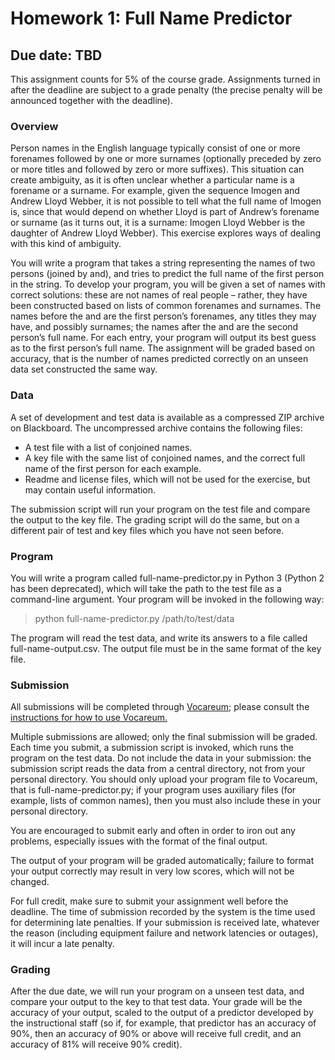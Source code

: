 # Homework 1: Full Name Predictor
## Due date: TBD
This assignment counts for 5% of the course grade. Assignments turned in after the deadline are subject to a grade 
penalty (the precise penalty will be announced together with the deadline).
### Overview
Person names in the English language typically consist of one or more forenames followed by one or more surnames 
(optionally preceded by zero or more titles and followed by zero or more suffixes). This situation can create ambiguity, 
as it is often unclear whether a particular name is a forename or a surname. For example, given the sequence Imogen and 
Andrew Lloyd Webber, it is not possible to tell what the full name of Imogen is, since that would depend on whether 
Lloyd is part of Andrew’s forename or surname (as it turns out, it is a surname: Imogen Lloyd Webber is the daughter of 
Andrew Lloyd Webber). This exercise explores ways of dealing with this kind of ambiguity.

You will write a program that takes a string representing the names of two persons (joined by and), and tries to predict 
the full name of the first person in the string. To develop your program, you will be given a set of names with correct 
solutions: these are not names of real people – rather, they have been constructed based on lists of common forenames 
and surnames. The names before the and are the first person’s forenames, any titles they may have, and possibly surnames; 
the names after the and are the second person’s full name. For each entry, your program will output its best guess as to 
the first person’s full name. The assignment will be graded based on accuracy, that is the number of names predicted 
correctly on an unseen data set constructed the same way.

### Data
A set of development and test data is available as a compressed ZIP archive on Blackboard. The uncompressed archive 
contains the following files:
* A test file with a list of conjoined names.
* A key file with the same list of conjoined names, and the correct full name of the first person for each example.
* Readme and license files, which will not be used for the exercise, but may contain useful information.

The submission script will run your program on the test file and compare the output to the key file. The grading script 
will do the same, but on a different pair of test and key files which you have not seen before.

### Program
You will write a program called full-name-predictor.py in Python 3 (Python 2 has been deprecated), which will take the 
path to the test file as a command-line argument. Your program will be invoked in the following way:

> python full-name-predictor.py /path/to/test/data

The program will read the test data, and write its answers to a file called full-name-output.csv. The output file must 
be in the same format of the key file.

### Submission
All submissions will be completed through [Vocareum](https://labs.vocareum.com/main/main.php); please consult the 
[instructions for how to use Vocareum.](http://ron.artstein.org/csci544-2020-08/Student-Help-Vocareum.pdf)

Multiple submissions are allowed; only the final submission will be graded. Each time you submit, a submission script is 
invoked, which runs the program on the test data. Do not include the data in your submission: the submission script 
reads the data from a central directory, not from your personal directory. You should only upload your program file to 
Vocareum, that is full-name-predictor.py; if your program uses auxiliary files (for example, lists of common names), 
then you must also include these in your personal directory.

You are encouraged to submit early and often in order to iron out any problems, especially issues with the format of the 
final output.

The output of your program will be graded automatically; failure to format your output correctly may result in very low 
scores, which will not be changed.

For full credit, make sure to submit your assignment well before the deadline. The time of submission recorded by the 
system is the time used for determining late penalties. If your submission is received late, whatever the reason 
(including equipment failure and network latencies or outages), it will incur a late penalty.

### Grading
After the due date, we will run your program on a unseen test data, and compare your output to the key to that test 
data. Your grade will be the accuracy of your output, scaled to the output of a predictor developed by the instructional 
staff (so if, for example, that predictor has an accuracy of 90%, then an accuracy of 90% or above will receive full 
credit, and an accuracy of 81% will receive 90% credit).